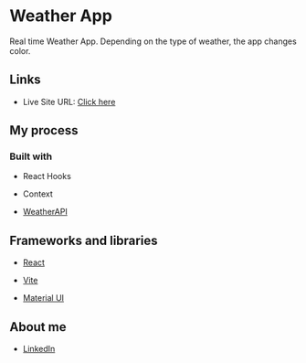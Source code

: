 # Weather App

Real time Weather App. Depending on the type of weather, the app changes color.

## Links

- Live Site URL: [Click here](https://weather-fleiva.netlify.app/)

## My process

### Built with

- React Hooks

- Context

- [WeatherAPI](https://www.weatherapi.com/)

## Frameworks and libraries

- [React](https://react.dev/)

- [Vite](https://vitejs.dev/)

- [Material UI](https://mui.com/)

## About me

- [LinkedIn](https://www.linkedin.com/in/franciscoleiva14/)
